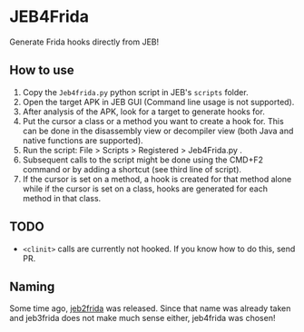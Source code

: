 # JEB4Frida
Generate Frida hooks directly from JEB!

## How to use
1. Copy the `Jeb4frida.py` python script in JEB's `scripts` folder.
2. Open the target APK in JEB GUI (Command line usage is not supported).
3. After analysis of the APK, look for a target to generate hooks for.
4. Put the cursor a class or a method you want to create a hook for. This can be done in the disassembly view or decompiler view (both Java and native functions are supported).
5. Run the script: File > Scripts > Registered > Jeb4Frida.py .
6. Subsequent calls to the script might be done using the CMD+F2 command or by adding a shortcut (see third line of script).
7. If the cursor is set on a method, a hook is created for that method alone while if the cursor is set on a class, hooks are generated for each method in that class.


## TODO
- `<clinit>` calls are currently not hooked. If you know how to do this, send PR.


## Naming
Some time ago, [jeb2frida](https://github.com/Hamz-a/jeb2frida) was released. Since that name was already taken and jeb3frida does not make much sense either, jeb4frida was chosen!